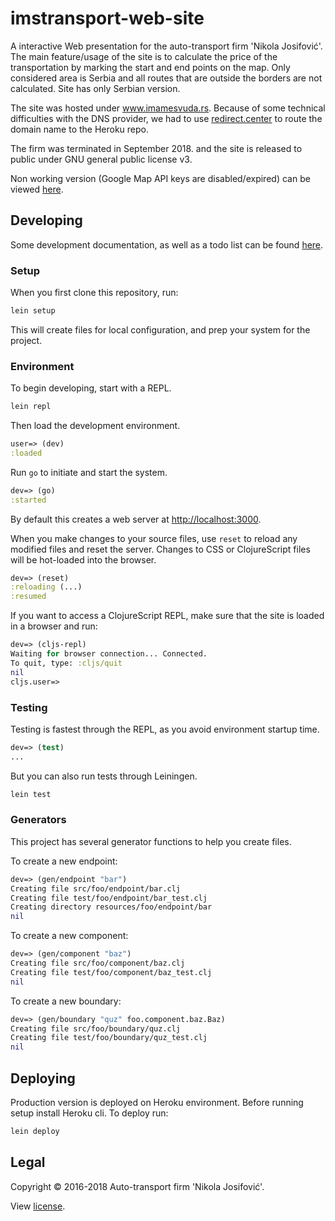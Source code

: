# imstransport-web-site

A interactive Web presentation for the auto-transport firm 'Nikola Josifović'.
The main feature/usage of the site is to calculate the price of the transportation
by marking the start and end points on the map. Only considered area is Serbia and
all routes that are outside the borders are not calculated. Site has only Serbian
version.

The site was hosted under www.imamesvuda.rs. Because of some technical difficulties
with the DNS provider, we had to use [redirect.center](https://github.com/udleinati/redirect.center)
to route the domain name to the Heroku repo.

The firm was terminated in September 2018. and the site is released to public
under GNU general public license v3.

Non working version (Google Map API keys are disabled/expired) can be viewed
[here](https://imamesvuda.herokuapp.com).

## Developing

Some development documentation, as well as a todo list can be found [here](/doc).

### Setup

When you first clone this repository, run:

```sh
lein setup
```

This will create files for local configuration, and prep your system
for the project.

### Environment

To begin developing, start with a REPL.

```sh
lein repl
```

Then load the development environment.

```clojure
user=> (dev)
:loaded
```

Run `go` to initiate and start the system.

```clojure
dev=> (go)
:started
```

By default this creates a web server at <http://localhost:3000>.

When you make changes to your source files, use `reset` to reload any
modified files and reset the server. Changes to CSS or ClojureScript
files will be hot-loaded into the browser.

```clojure
dev=> (reset)
:reloading (...)
:resumed
```

If you want to access a ClojureScript REPL, make sure that the site is loaded
in a browser and run:

```clojure
dev=> (cljs-repl)
Waiting for browser connection... Connected.
To quit, type: :cljs/quit
nil
cljs.user=>
```

### Testing

Testing is fastest through the REPL, as you avoid environment startup
time.

```clojure
dev=> (test)
...
```

But you can also run tests through Leiningen.

```sh
lein test
```

### Generators

This project has several generator functions to help you create files.

To create a new endpoint:

```clojure
dev=> (gen/endpoint "bar")
Creating file src/foo/endpoint/bar.clj
Creating file test/foo/endpoint/bar_test.clj
Creating directory resources/foo/endpoint/bar
nil
```

To create a new component:

```clojure
dev=> (gen/component "baz")
Creating file src/foo/component/baz.clj
Creating file test/foo/component/baz_test.clj
nil
```

To create a new boundary:

```clojure
dev=> (gen/boundary "quz" foo.component.baz.Baz)
Creating file src/foo/boundary/quz.clj
Creating file test/foo/boundary/quz_test.clj
nil
```

## Deploying

Production version is deployed on Heroku environment.
Before running setup install Heroku cli.
To deploy run:

``` sh
lein deploy
```

## Legal

Copyright © 2016-2018 Auto-transport firm 'Nikola Josifović'.

View [license](/LICENSE.txt).
